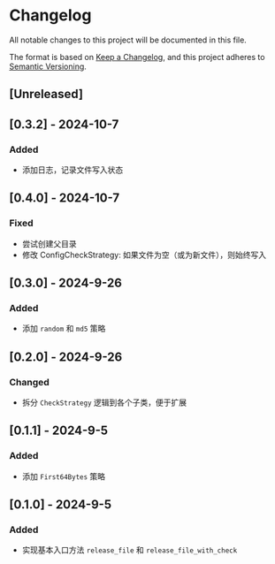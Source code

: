 # Changelog

All notable changes to this project will be documented in this file.

The format is based on [Keep a Changelog](https://keepachangelog.com/en/1.0.0/),
and this project adheres to [Semantic Versioning](https://semver.org/spec/v2.0.0.html).


## [Unreleased]

## [0.3.2] - 2024-10-7

### Added

* 添加日志，记录文件写入状态

## [0.4.0] - 2024-10-7

### Fixed

* 尝试创建父目录
* 修改 ConfigCheckStrategy: 如果文件为空（或为新文件），则始终写入

## [0.3.0] - 2024-9-26

### Added

* 添加 `random` 和 `md5` 策略

## [0.2.0] - 2024-9-26

### Changed

* 拆分 `CheckStrategy` 逻辑到各个子类，便于扩展

## [0.1.1] - 2024-9-5

### Added

* 添加 `First64Bytes` 策略

## [0.1.0] - 2024-9-5

### Added

* 实现基本入口方法 `release_file` 和 `release_file_with_check`
